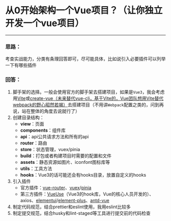 # 从0开始架构一个Vue项目？（让你独立开发一个vue项目）

------

### 思路：

考查实战能力，分类有条理回答即可，尽可能具体，比如说引入必要插件可以列举一下有哪些插件

### 回答：

1. 脚手架的选择。一般会使用官方的脚手架去搭建项目，如果是`Vue3`，我会考虑用[Vite](https://cn.vitejs.dev/guide/)或[create-vue（未来替代vue-cli，基于Vite的，Vue团队想用Vite替代webpack的野心昭然若揭）](https://github.com/vuejs/create-vue)去搭建项目（不用讲`Webpack`配置之类的，问到再说，站在整体的角度去说就行了）
2. 创建目录结构：
   - **view**：页面
   - **components**：组件库
   - **api**：api公共请求方法和所有的api
   - **router**：路由
   - **store**：状态管理，vuex/pinia
   - **build**：打包或者构建项目时需要的配置和文件
   - **assets**：静态资源如图片、iconfont图标库等
   - **utils**：工具方法
   - **hooks**：Vue3的话可能还会有hooks目录，放置自定义的hooks
3. 引入插件
   - 官方插件：[vue-router](https://cn.vitejs.dev/guide/)、[vuex](https://vuex.vuejs.org/zh/)/[pinia](https://pinia.vuejs.org/introduction.html)
   - 第三方插件：[VueUse](https://vueuse.org/)（Vue3的hook库，Vue的核心人员开发的）、axios、[elementui](https://element.eleme.cn/#/zh-CN)/[element-plus](https://element-plus.org/zh-CN/#/zh-CN)、[antd-vue](https://www.antdv.com/components/overview)
4. 制定代码规范，结合prettier和eslint使用，我用eslint比较多
5. 制定提交规范，结合husky和lint-staged等工具进行提交前的代码检查

